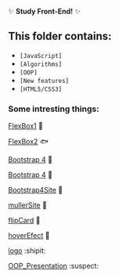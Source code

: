 :sparkles: **Study Front-End!** :sparkles:

## This folder contains:

  - `[JavaScript]`
  - `[Algorithms]`
  - `[OOP]`
  - `[New features]`
  - `[HTML5/CSS3]`

### Some intresting things:

  [FlexBox1](https://serhiitkachenko.github.io/learning-features-of-front-end/src/AcademyStudy/Flexbox/index.html)  :milky_way:
  
  [FlexBox2](https://serhiitkachenko.github.io/learning-features-of-front-end/src/AcademyStudy/Flexbox/index2.html)   :fish:
  
  [Bootstrap 4](https://serhiitkachenko.github.io/learning-features-of-front-end/src/AcademyStudy/Bootstrap4/index1.html)  :dragon:
  
  [Bootstrap 4](https://serhiitkachenko.github.io/learning-features-of-front-end/src/AcademyStudy/Bootstrap4/index.html) :wind_chime:
  
  [Bootstrap4Site](https://serhiitkachenko.github.io/learning-features-of-front-end/src/AcademyStudy/Bootstrap4Site/index.html)  :nut_and_bolt:
  
   [mullerSite](https://serhiitkachenko.github.io/learning-features-of-front-end/src/AcademyStudy/aksanaMuller/index.html)   :woman:
  
  [flipCard](https://serhiitkachenko.github.io/learning-features-of-front-end/src/AcademyStudy/HTML%2CCSS/index5(flip3Dcard).html) :shark:

  [hoverEfect](https://serhiitkachenko.github.io/learning-features-of-front-end/src/AcademyStudy/HTML%2CCSS/index7(hoverEfect).html) :pencil:
  
  [logo](https://serhiitkachenko.github.io/learning-features-of-front-endsrc/AcademyStudy/HTML%2CCSS/main-page.html) :shipit:
  
  [OOP_Presentation](http://taylorhakes.com/javascript-oop-presentation/#/)  :suspect:
 

